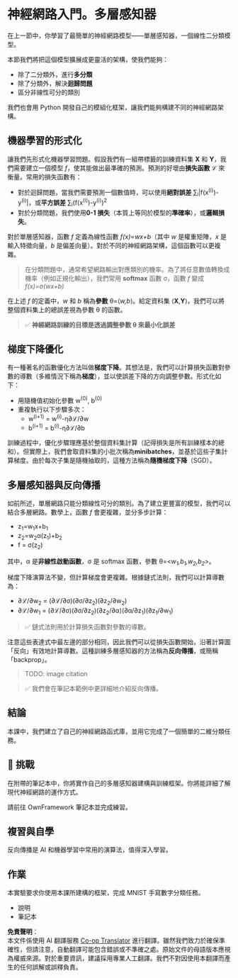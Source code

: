 <!--
CO_OP_TRANSLATOR_METADATA:
{
  "original_hash": "df98b2c59f87d8543135301e87969f70",
  "translation_date": "2025-07-09T16:41:59+00:00",
  "source_file": "15-rag-and-vector-databases/data/own_framework.md",
  "language_code": "mo"
}
-->
# 神經網路入門。多層感知器

在上一節中，你學習了最簡單的神經網路模型——單層感知器，一個線性二分類模型。

本節我們將把這個模型擴展成更靈活的架構，使我們能夠：

* 除了二分類外，進行**多分類**
* 除了分類外，解決**迴歸問題**
* 區分非線性可分的類別

我們也會用 Python 開發自己的模組化框架，讓我們能夠構建不同的神經網路架構。

## 機器學習的形式化

讓我們先形式化機器學習問題。假設我們有一組帶標籤的訓練資料集 **X** 和 **Y**，我們需要建立一個模型 *f*，使其能做出最準確的預測。預測的好壞由**損失函數** ℒ 來衡量。常用的損失函數有：

* 對於迴歸問題，當我們需要預測一個數值時，可以使用**絕對誤差** ∑<sub>i</sub>|f(x<sup>(i)</sup>)-y<sup>(i)</sup>|，或**平方誤差** ∑<sub>i</sub>(f(x<sup>(i)</sup>)-y<sup>(i)</sup>)<sup>2</sup>
* 對於分類問題，我們使用**0-1 損失**（本質上等同於模型的**準確率**），或**邏輯損失**。

對於單層感知器，函數 *f* 定義為線性函數 *f(x)=wx+b*（其中 *w* 是權重矩陣，*x* 是輸入特徵向量，*b* 是偏差向量）。對於不同的神經網路架構，這個函數可以更複雜。

> 在分類問題中，通常希望網路輸出對應類別的機率。為了將任意數值轉換成機率（例如正規化輸出），我們常用 **softmax** 函數 σ，函數 *f* 變成 *f(x)=σ(wx+b)*

在上述 *f* 的定義中，*w* 和 *b* 稱為**參數** θ=⟨*w,b*⟩。給定資料集 ⟨**X**,**Y**⟩，我們可以將整個資料集上的總誤差視為參數 θ 的函數。

> ✅ **神經網路訓練的目標是透過調整參數 θ 來最小化誤差**

## 梯度下降優化

有一種著名的函數優化方法叫做**梯度下降**。其想法是，我們可以計算損失函數對參數的導數（多維情況下稱為**梯度**），並以使誤差下降的方向調整參數。形式化如下：

* 用隨機值初始化參數 w<sup>(0)</sup>, b<sup>(0)</sup>
* 重複執行以下步驟多次：
    - w<sup>(i+1)</sup> = w<sup>(i)</sup>-η∂ℒ/∂w
    - b<sup>(i+1)</sup> = b<sup>(i)</sup>-η∂ℒ/∂b

訓練過程中，優化步驟理應基於整個資料集計算（記得損失是所有訓練樣本的總和）。但實際上，我們會取資料集的小批次稱為**minibatches**，並基於這些子集計算梯度。由於每次子集是隨機抽取的，這種方法稱為**隨機梯度下降**（SGD）。

## 多層感知器與反向傳播

如前所述，單層網路只能分類線性可分的類別。為了建立更豐富的模型，我們可以結合多層網路。數學上，函數 *f* 會更複雜，並分多步計算：
* z<sub>1</sub>=w<sub>1</sub>x+b<sub>1</sub>
* z<sub>2</sub>=w<sub>2</sub>α(z<sub>1</sub>)+b<sub>2</sub>
* f = σ(z<sub>2</sub>)

其中，α 是**非線性啟動函數**，σ 是 softmax 函數，參數 θ=<*w<sub>1</sub>,b<sub>1</sub>,w<sub>2</sub>,b<sub>2</sub>*>。

梯度下降演算法不變，但計算梯度會更複雜。根據鏈式法則，我們可以計算導數為：

* ∂ℒ/∂w<sub>2</sub> = (∂ℒ/∂σ)(∂σ/∂z<sub>2</sub>)(∂z<sub>2</sub>/∂w<sub>2</sub>)
* ∂ℒ/∂w<sub>1</sub> = (∂ℒ/∂σ)(∂σ/∂z<sub>2</sub>)(∂z<sub>2</sub>/∂α)(∂α/∂z<sub>1</sub>)(∂z<sub>1</sub>/∂w<sub>1</sub>)

> ✅ 鏈式法則用於計算損失函數對參數的導數。

注意這些表達式中最左邊的部分相同，因此我們可以從損失函數開始，沿著計算圖「反向」有效地計算導數。這種訓練多層感知器的方法稱為**反向傳播**，或簡稱「backprop」。

> TODO: image citation

> ✅ 我們會在筆記本範例中更詳細地介紹反向傳播。

## 結論

本課中，我們建立了自己的神經網路函式庫，並用它完成了一個簡單的二維分類任務。

## 🚀 挑戰

在附帶的筆記本中，你將實作自己的多層感知器建構與訓練框架。你將能詳細了解現代神經網路的運作方式。

請前往 OwnFramework 筆記本並完成練習。

## 複習與自學

反向傳播是 AI 和機器學習中常用的演算法，值得深入學習。

## 作業

本實驗要求你使用本課所建構的框架，完成 MNIST 手寫數字分類任務。

* 說明
* 筆記本

**免責聲明**：  
本文件係使用 AI 翻譯服務 [Co-op Translator](https://github.com/Azure/co-op-translator) 進行翻譯。雖然我們致力於確保準確性，但請注意，自動翻譯可能包含錯誤或不準確之處。原始文件的母語版本應視為權威來源。對於重要資訊，建議採用專業人工翻譯。我們不對因使用本翻譯而產生的任何誤解或誤釋負責。